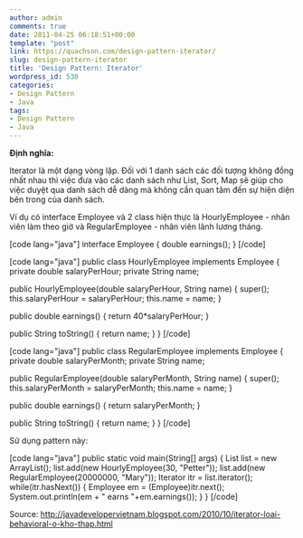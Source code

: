 ```yaml
---
author: admin
comments: true
date: 2011-04-25 06:18:51+00:00
template: "post"
link: https://quachson.com/design-pattern-iterator/
slug: design-pattern-iterator
title: 'Design Pattern: Iterator'
wordpress_id: 530
categories:
- Design Pattern
- Java
tags:
- Design Pattern
- Java
---
```


**Định nghĩa:**

Iterator là một dạng vòng lặp. Đối với 1 danh sách các đối tượng không đồng nhất nhau thì việc đưa vào các danh sách như List, Sort, Map sẽ giúp cho việc duyệt qua danh sách dễ dàng mà không cần quan tâm đến sự hiện diện bên trong của danh sách.

Ví dụ có interface Employee và 2 class hiện thực là HourlyEmployee - nhân viên làm theo giờ và RegularEmployee - nhân viên lãnh lương tháng.

[code lang="java"]
interface Employee {
     double earnings();
}
[/code]



[code lang="java"]
public class HourlyEmployee implements Employee {
   private double salaryPerHour;
   private String name;

   public HourlyEmployee(double salaryPerHour, String name) {
      super();
      this.salaryPerHour = salaryPerHour;
      this.name = name;
   }

   public double earnings() {
      return 40*salaryPerHour;
   }

   public String toString() {
      return name;
   }
}
[/code]



[code lang="java"]
public class RegularEmployee implements Employee {
   private double salaryPerMonth;
   private String name;

   public RegularEmployee(double salaryPerMonth, String name) {
      super();
      this.salaryPerMonth = salaryPerMonth;
      this.name = name;
   }

   public double earnings() {
      return salaryPerMonth;
   }

   public String toString() {
      return name;
   }
}
[/code]

Sử dụng pattern này:

[code lang="java"]
public static void main(String[] args) {
   List list = new ArrayList();
   list.add(new HourlyEmployee(30, "Petter"));
   list.add(new RegularEmployee(20000000, "Mary"));
   Iterator itr = list.iterator();
   while(itr.hasNext()) {
      Employee em = (Employee)itr.next();
      System.out.println(em + " earns "+em.earnings());
   }
}
[/code]


Source: http://javadevelopervietnam.blogspot.com/2010/10/iterator-loai-behavioral-o-kho-thap.html
